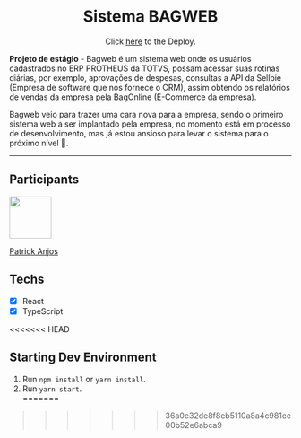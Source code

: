 <h1 align="center">
 Sistema BAGWEB
</h1>
<p align="center">Click <a href="https://master--majestic-trifle-5601b1.netlify.app/">here</a> to the Deploy.</p>
<p>
    <strong>Projeto de estágio</strong> - 
    Bagweb é um sistema web onde os usuários cadastrados no ERP PROTHEUS da TOTVS, possam acessar suas rotinas diárias, por exemplo, aprovações de despesas, consultas a API da 
    Sellbie (Empresa de software que nos fornece o CRM), assim obtendo os relatórios de vendas da empresa pela BagOnline (E-Commerce da empresa).
</p>
<p>
    Bagweb veio para trazer uma cara nova para a empresa, sendo o primeiro sistema web a ser implantado pela empresa, no momento está em processo de desenvolvimento, mas 
    já estou ansioso para levar o sistema para o próximo nível 🚀.
</p>

<hr>

## Participants

[<img src="https://avatars.githubusercontent.com/u/69186374?v=4" width="75px;"/>](https://github.com/setxpro)

[Patrick Anjos](https://github.com/setxpro)

## Techs

- [x] React
- [x] TypeScript

<<<<<<< HEAD
## Starting Dev Environment

1. Run `npm install` or `yarn install`.<br />
2. Run `yarn start`.<br />
=======
>>>>>>> 36a0e32de8f8eb5110a8a4c981cc00b52e6abca9
